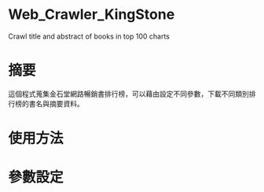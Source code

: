 # Web_Crawler_KingStone
Crawl title and abstract of books in top 100 charts

# 摘要
這個程式蒐集金石堂網路暢銷書排行榜，可以藉由設定不同參數，下載不同類別排行榜的書名與摘要資料。

# 使用方法

# 參數設定
